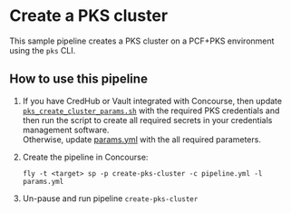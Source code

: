 # Create a PKS cluster

This sample pipeline creates a PKS cluster on a PCF+PKS environment using the `pks` CLI.

## How to use this pipeline

1) If you have CredHub or Vault integrated with Concourse, then update [`pks_create_cluster_params.sh`](pks_create_cluster_params.sh) with the required PKS credentials and then run the script to create all required secrets in your credentials management software.  
   Otherwise, update [params.yml](params.yml) with the all required parameters.

2) Create the pipeline in Concourse:   

   `fly -t <target> sp -p create-pks-cluster -c pipeline.yml -l params.yml`

3) Un-pause and run pipeline `create-pks-cluster`
